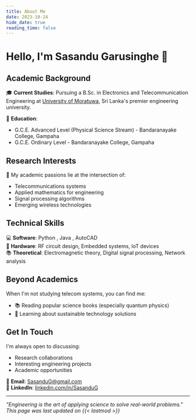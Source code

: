 ```yaml
---
title: About Me
date: 2023-10-24
hide_date: true
reading_time: false
---
```


# Hello, I'm Sasandu Garusinghe 👋


## Academic Background
🎓 **Current Studies**: Pursuing a B.Sc. in Electronics and Telecommunication Engineering at [University of Moratuwa](https://uom.lk/), Sri Lanka's premier engineering university.

🏫 **Education**:
- G.C.E. Advanced Level (Physical Science Stream) - Bandaranayake College, Gampaha
- G.C.E. Ordinary Level - Bandaranayake College, Gampaha

## Research Interests
🔬 My academic passions lie at the intersection of:
- Telecommunications systems
- Applied mathematics for engineering
- Signal processing algorithms
- Emerging wireless technologies

## Technical Skills
💻 **Software**: Python , Java , AutoCAD  
📡 **Hardware**: RF circuit design, Embedded systems, IoT devices  
📚 **Theoretical**: Electromagnetic theory, Digital signal processing, Network analysis


## Beyond Academics
When I'm not studying telecom systems, you can find me:
- 📚 Reading popular science books (especially quantum physics)
- 🌱 Learning about sustainable technology solutions

## Get In Touch
I'm always open to discussing:
- Research collaborations
- Interesting engineering projects
- Academic opportunities

📧 **Email**: [SasanduG@gmail.com](SasanduG@gmail.com)  
🔗 **LinkedIn**: [linkedin.com/in/SasanduG](https://www.linkedin.com/in/sasandu-garusinghe-9b9872302/?originalSubdomain=lk)  

---

*"Engineering is the art of applying science to solve real-world problems."*  
*This page was last updated on {{< lastmod >}}*
